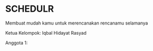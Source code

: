 # SCHEDULR

Membuat mudah kamu untuk merencanakan rencanamu selamanya

Ketua Kelompok: Iqbal Hidayat Rasyad

Anggota 1:

